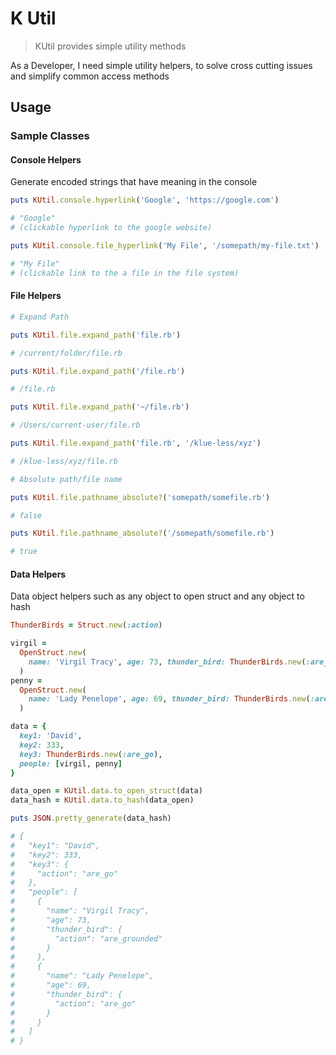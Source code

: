 # K Util

> KUtil provides simple utility methods

As a Developer, I need simple utility helpers, to solve cross cutting issues and simplify common access methods

## Usage

### Sample Classes

#### Console Helpers

Generate encoded strings that have meaning in the console

```ruby
puts KUtil.console.hyperlink('Google', 'https://google.com')

# "Google"
# (clickable hyperlink to the google website)

puts KUtil.console.file_hyperlink('My File', '/somepath/my-file.txt')

# "My File"
# (clickable link to the a file in the file system)
```

#### File Helpers

```ruby
# Expand Path

puts KUtil.file.expand_path('file.rb')

# /current/folder/file.rb

puts KUtil.file.expand_path('/file.rb')

# /file.rb

puts KUtil.file.expand_path('~/file.rb')

# /Users/current-user/file.rb

puts KUtil.file.expand_path('file.rb', '/klue-less/xyz')

# /klue-less/xyz/file.rb

# Absolute path/file name

puts KUtil.file.pathname_absolute?('somepath/somefile.rb')

# false

puts KUtil.file.pathname_absolute?('/somepath/somefile.rb')

# true
```

#### Data Helpers

Data object helpers such as any object to open struct and any object to hash

```ruby
ThunderBirds = Struct.new(:action)

virgil =
  OpenStruct.new(
    name: 'Virgil Tracy', age: 73, thunder_bird: ThunderBirds.new(:are_grounded)
  )
penny =
  OpenStruct.new(
    name: 'Lady Penelope', age: 69, thunder_bird: ThunderBirds.new(:are_go)
  )

data = {
  key1: 'David',
  key2: 333,
  key3: ThunderBirds.new(:are_go),
  people: [virgil, penny]
}

data_open = KUtil.data.to_open_struct(data)
data_hash = KUtil.data.to_hash(data_open)

puts JSON.pretty_generate(data_hash)

# {
#   "key1": "David",
#   "key2": 333,
#   "key3": {
#     "action": "are_go"
#   },
#   "people": [
#     {
#       "name": "Virgil Tracy",
#       "age": 73,
#       "thunder_bird": {
#         "action": "are_grounded"
#       }
#     },
#     {
#       "name": "Lady Penelope",
#       "age": 69,
#       "thunder_bird": {
#         "action": "are_go"
#       }
#     }
#   ]
# }
```
